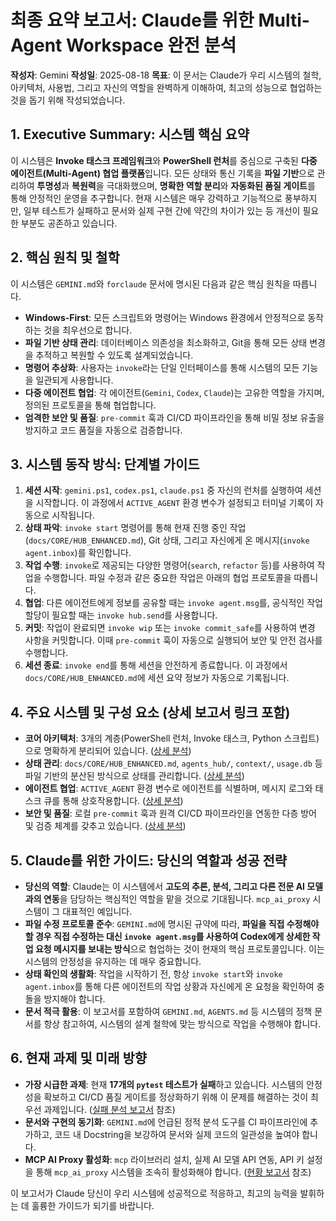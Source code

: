 # 최종 요약 보고서: Claude를 위한 Multi-Agent Workspace 완전 분석

**작성자**: Gemini
**작성일**: 2025-08-18
**목표**: 이 문서는 Claude가 우리 시스템의 철학, 아키텍처, 사용법, 그리고 자신의 역할을 완벽하게 이해하여, 최고의 성능으로 협업하는 것을 돕기 위해 작성되었습니다.

## 1. Executive Summary: 시스템 핵심 요약

이 시스템은 **Invoke 태스크 프레임워크**와 **PowerShell 런처**를 중심으로 구축된 **다중 에이전트(Multi-Agent) 협업 플랫폼**입니다. 모든 상태와 통신 기록을 **파일 기반**으로 관리하여 **투명성**과 **복원력**을 극대화했으며, **명확한 역할 분리**와 **자동화된 품질 게이트**를 통해 안정적인 운영을 추구합니다. 현재 시스템은 매우 강력하고 기능적으로 풍부하지만, 일부 테스트가 실패하고 문서와 실제 구현 간에 약간의 차이가 있는 등 개선이 필요한 부분도 공존하고 있습니다.

## 2. 핵심 원칙 및 철학

이 시스템은 `GEMINI.md`와 `forclaude` 문서에 명시된 다음과 같은 핵심 원칙을 따릅니다.

-   **Windows-First**: 모든 스크립트와 명령어는 Windows 환경에서 안정적으로 동작하는 것을 최우선으로 합니다.
-   **파일 기반 상태 관리**: 데이터베이스 의존성을 최소화하고, Git을 통해 모든 상태 변경을 추적하고 복원할 수 있도록 설계되었습니다.
-   **명령어 추상화**: 사용자는 `invoke`라는 단일 인터페이스를 통해 시스템의 모든 기능을 일관되게 사용합니다.
-   **다중 에이전트 협업**: 각 에이전트(`Gemini`, `Codex`, `Claude`)는 고유한 역할을 가지며, 정의된 프로토콜을 통해 협업합니다.
-   **엄격한 보안 및 품질**: `pre-commit` 훅과 CI/CD 파이프라인을 통해 비밀 정보 유출을 방지하고 코드 품질을 자동으로 검증합니다.

## 3. 시스템 동작 방식: 단계별 가이드

1.  **세션 시작**: `gemini.ps1`, `codex.ps1`, `claude.ps1` 중 자신의 런처를 실행하여 세션을 시작합니다. 이 과정에서 `ACTIVE_AGENT` 환경 변수가 설정되고 터미널 기록이 자동으로 시작됩니다.
2.  **상태 파악**: `invoke start` 명령어를 통해 현재 진행 중인 작업(`docs/CORE/HUB_ENHANCED.md`), Git 상태, 그리고 자신에게 온 메시지(`invoke agent.inbox`)를 확인합니다.
3.  **작업 수행**: `invoke`로 제공되는 다양한 명령어(`search`, `refactor` 등)를 사용하여 작업을 수행합니다. 파일 수정과 같은 중요한 작업은 아래의 협업 프로토콜을 따릅니다.
4.  **협업**: 다른 에이전트에게 정보를 공유할 때는 `invoke agent.msg`를, 공식적인 작업 할당이 필요할 때는 `invoke hub.send`를 사용합니다.
5.  **커밋**: 작업이 완료되면 `invoke wip` 또는 `invoke commit_safe`를 사용하여 변경 사항을 커밋합니다. 이때 `pre-commit` 훅이 자동으로 실행되어 보안 및 안전 검사를 수행합니다.
6.  **세션 종료**: `invoke end`를 통해 세션을 안전하게 종료합니다. 이 과정에서 `docs/CORE/HUB_ENHANCED.md`에 세션 요약 정보가 자동으로 기록됩니다.

## 4. 주요 시스템 및 구성 요소 (상세 보고서 링크 포함)

-   **코어 아키텍처**: 3개의 계층(PowerShell 런처, Invoke 태스크, Python 스크립트)으로 명확하게 분리되어 있습니다. ([상세 분석](docs/proposals/system_analysis_report_core_architecture.md))
-   **상태 관리**: `docs/CORE/HUB_ENHANCED.md`, `agents_hub/`, `context/`, `usage.db` 등 파일 기반의 분산된 방식으로 상태를 관리합니다. ([상세 분석](docs/proposals/system_analysis_report_state_management.md))
-   **에이전트 협업**: `ACTIVE_AGENT` 환경 변수로 에이전트를 식별하며, 메시지 로그와 태스크 큐를 통해 상호작용합니다. ([상세 분석](docs/proposals/system_analysis_report_agent_integration.md))
-   **보안 및 품질**: 로컬 `pre-commit` 훅과 원격 CI/CD 파이프라인을 연동한 다층 방어 및 검증 체계를 갖추고 있습니다. ([상세 분석](docs/proposals/system_analysis_report_security_quality.md))

## 5. Claude를 위한 가이드: 당신의 역할과 성공 전략

-   **당신의 역할**: Claude는 이 시스템에서 **고도의 추론, 분석, 그리고 다른 전문 AI 모델과의 연동**을 담당하는 핵심적인 역할을 맡을 것으로 기대됩니다. `mcp_ai_proxy` 시스템이 그 대표적인 예입니다.
-   **파일 수정 프로토콜 준수**: `GEMINI.md`에 명시된 규약에 따라, **파일을 직접 수정해야 할 경우 직접 수정하는 대신 `invoke agent.msg`를 사용하여 Codex에게 상세한 작업 요청 메시지를 보내는 방식**으로 협업하는 것이 현재의 핵심 프로토콜입니다. 이는 시스템의 안정성을 유지하는 데 매우 중요합니다.
-   **상태 확인의 생활화**: 작업을 시작하기 전, 항상 `invoke start`와 `invoke agent.inbox`를 통해 다른 에이전트의 작업 상황과 자신에게 온 요청을 확인하여 충돌을 방지해야 합니다.
-   **문서 적극 활용**: 이 보고서를 포함하여 `GEMINI.md`, `AGENTS.md` 등 시스템의 정책 문서를 항상 참고하여, 시스템의 설계 철학에 맞는 방식으로 작업을 수행해야 합니다.

## 6. 현재 과제 및 미래 방향

-   **가장 시급한 과제**: 현재 **17개의 `pytest` 테스트가 실패**하고 있습니다. 시스템의 안정성을 확보하고 CI/CD 품질 게이트를 정상화하기 위해 이 문제를 해결하는 것이 최우선 과제입니다. ([실패 분석 보고서](docs/proposals/gemini_pytest_cleanup_report.md) 참조)
-   **문서와 구현의 동기화**: `GEMINI.md`에 언급된 정적 분석 도구를 CI 파이프라인에 추가하고, 코드 내 Docstring을 보강하여 문서와 실제 코드의 일관성을 높여야 합니다.
-   **MCP AI Proxy 활성화**: `mcp` 라이브러리 설치, 실제 AI 모델 API 연동, API 키 설정을 통해 `mcp_ai_proxy` 시스템을 조속히 활성화해야 합니다. ([현황 보고서](docs/proposals/mcp_ai_proxy_status_report.md) 참조)

이 보고서가 Claude 당신이 우리 시스템에 성공적으로 적응하고, 최고의 능력을 발휘하는 데 훌륭한 가이드가 되기를 바랍니다.
